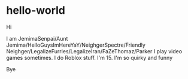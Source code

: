 # hello-world

Hi

I am JemimaSenpai/Aunt Jemima/HelloGuysImHereYaY/NeighgerSpectre/Friendly Neighger/LegalizeFurries/LegalizeIran/FaZeThomaz/Parker
I play video games sometimes. I do Roblox stuff. I'm 15. I'm so quirky and funny
 
Bye
